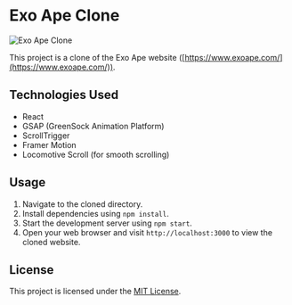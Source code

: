 # Exo Ape Clone

![Exo Ape Clone](https://lh3.googleusercontent.com/u/0/drive-viewer/AKGpihYbgjKKAAgRCQkr-zfmCu0ZAPCz-pyhmYG277N45g4zlNRFhOvo7BLl3i-2OmPeGT5whCvlBsKdrIkUPOFqwhz13uaY0A=w1959-h3483)


This project is a clone of the Exo Ape website ([https://www.exoape.com/](https://www.exoape.com/)).

## Technologies Used

- React
- GSAP (GreenSock Animation Platform)
- ScrollTrigger
- Framer Motion
- Locomotive Scroll (for smooth scrolling)







## Usage

1. Navigate to the cloned directory.
2. Install dependencies using `npm install`.
3. Start the development server using `npm start`.
4. Open your web browser and visit `http://localhost:3000` to view the cloned website.



## License

This project is licensed under the [MIT License](LICENSE).
